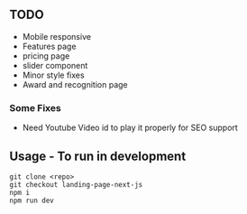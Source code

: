 ## TODO

- Mobile responsive
- Features page
- pricing page
- slider component
- Minor style fixes
- Award and recognition page

### Some Fixes

- Need Youtube Video id to play it properly for SEO support

## Usage - To run in development

```
git clone <repo>
git checkout landing-page-next-js
npm i
npm run dev
```
